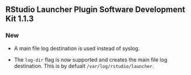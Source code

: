 RStudio Launcher Plugin Software Development Kit 1.1.3
--------------------------------------------------------------------------------------------

### New
* A main file log destination is used instead of syslog.
  
* The `log-dir` flag is now supported and creates the main file log destination.
  This is by defualt `/var/log/rstudio/launcher`.
